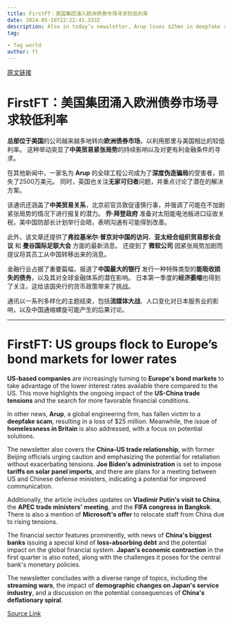 ```yaml
---
title: FirstFT：美国集团涌入欧洲债券市场寻求较低利率
date: 2024-05-16T22:22:41.333Z
description: Also in today’s newsletter, Arup loses $25mn in deepfake scam and Britain’s homelessness problem
tag: 

- Tag world
author: ft
---
```


[原文链接](https://ft.com/content/f860d5fb-5073-4b2d-9700-1fc9f062f7e4)

# FirstFT：美国集团涌入欧洲债券市场寻求较低利率

**总部位于美国**的公司越来越多地转向**欧洲债券市场**，以利用那里与美国相比的较低利率。 这种举动突显了**中美贸易紧张局势**的持续影响以及对更有利金融条件的寻求。

在其他新闻中，一家名为 **Arup** 的全球工程公司成为了**深度伪造骗局**的受害者，损失了2500万美元。 同时，英国也关注**无家可归者**问题，并重点讨论了潜在的解决方案。

该通讯还涵盖了**中美贸易关系**，北京前官员敦促谨慎行事，并强调了可能在不加剧紧张局势的情况下进行报复的潜力。 **乔·拜登政府** 准备对太阳能电池板进口征收关税，美中国防部长计划举行会晤，表明沟通有可能得到改善。

此外，该文章还提供了**弗拉基米尔·普京对中国的访问**、**亚太经合组织贸易部长会议** 和 **曼谷国际足联大会** 方面的最新消息。 还提到了 **微软公司** 因紧张局势加剧而提议将其员工从中国转移出来的消息。

金融行业占据了重要篇幅，报道了**中国最大的银行** 发行一种特殊类型的**能吸收损失的债务**，以及其对全球金融体系的潜在影响。 日本第一季度的**经济萎缩**也得到了关注，这给该国央行的货币政策带来了挑战。

通讯以一系列多样化的主题结束，包括**流媒体大战**、人口变化对日本服务业的影响，以及中国通缩螺旋可能产生的后果讨论。

---

# FirstFT: US groups flock to Europe’s bond markets for lower rates

**US-based companies** are increasingly turning to **Europe's bond markets** to take advantage of the lower interest rates available there compared to the US. This move highlights the ongoing impact of the **US-China trade tensions** and the search for more favorable financial conditions. 

In other news, **Arup**, a global engineering firm, has fallen victim to a **deepfake scam**, resulting in a loss of $25 million. Meanwhile, the issue of **homelessness in Britain** is also addressed, with a focus on potential solutions. 

The newsletter also covers the **China-US trade relationship**, with former Beijing officials urging caution and emphasizing the potential for retaliation without exacerbating tensions. **Joe Biden's administration** is set to impose **tariffs on solar panel imports**, and there are plans for a meeting between US and Chinese defense ministers, indicating a potential for improved communication. 

Additionally, the article includes updates on **Vladimir Putin's visit to China**, the **APEC trade ministers' meeting**, and the **FIFA congress in Bangkok**. There is also a mention of **Microsoft's offer** to relocate staff from China due to rising tensions. 

The financial sector features prominently, with news of **China's biggest banks** issuing a special kind of **loss-absorbing debt** and the potential impact on the global financial system. **Japan's economic contraction** in the first quarter is also noted, along with the challenges it poses for the central bank's monetary policies. 

The newsletter concludes with a diverse range of topics, including the **streaming wars**, the impact of **demographic changes on Japan's service industry**, and a discussion on the potential consequences of **China's deflationary spiral**.

[Source Link](https://ft.com/content/f860d5fb-5073-4b2d-9700-1fc9f062f7e4)

